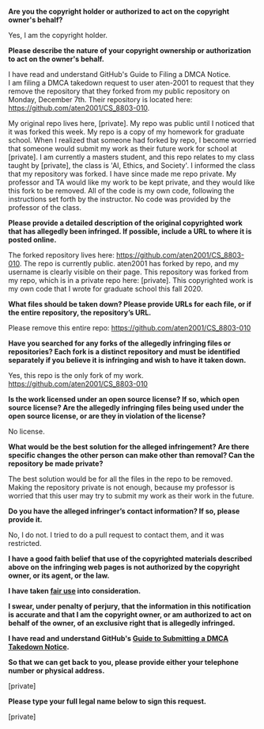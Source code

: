 **Are you the copyright holder or authorized to act on the copyright owner's behalf?**

Yes, I am the copyright holder.

**Please describe the nature of your copyright ownership or authorization to act on the owner's behalf.**

I have read and understand GitHub's Guide to Filing a DMCA Notice.  
I am filing a DMCA takedown request to user aten-2001 to request that they remove the repository that they forked from my public repository on Monday, December 7th. Their repository is located here: https://github.com/aten2001/CS_8803-010.

My original repo lives here, [private]. My repo was public until I noticed that it was forked this week. My repo is a copy of my homework for graduate school. When I realized that someone had forked by repo, I become worried that someone would submit my work as their future work for school at [private]. I am currently a masters student, and this repo relates to my class taught by [private], the class is 'AI, Ethics, and Society'. I informed the class that my repository was forked. I have since made me repo private. My professor and TA would like my work to be kept private, and they would like this fork to be removed. All of the code is my own code, following the instructions set forth by the instructor. No code was provided by the professor of the class.

**Please provide a detailed description of the original copyrighted work that has allegedly been infringed. If possible, include a URL to where it is posted online.**

The forked repository lives here: https://github.com/aten2001/CS_8803-010. The repo is currently public. aten2001 has forked by repo, and my username is clearly visible on their page. This repository was forked from my repo, which is in a private repo here: [private]. This copyrighted work is my own code that I wrote for graduate school this fall 2020.

**What files should be taken down? Please provide URLs for each file, or if the entire repository, the repository’s URL.**

Please remove this entire repo: https://github.com/aten2001/CS_8803-010

**Have you searched for any forks of the allegedly infringing files or repositories? Each fork is a distinct repository and must be identified separately if you believe it is infringing and wish to have it taken down.**

Yes, this repo is the only fork of my work. https://github.com/aten2001/CS_8803-010

**Is the work licensed under an open source license? If so, which open source license? Are the allegedly infringing files being used under the open source license, or are they in violation of the license?**

No license.

**What would be the best solution for the alleged infringement? Are there specific changes the other person can make other than removal? Can the repository be made private?**

The best solution would be for all the files in the repo to be removed. Making the repository private is not enough, because my professor is worried that this user may try to submit my work as their work in the future.

**Do you have the alleged infringer’s contact information? If so, please provide it.**

No, I do not. I tried to do a pull request to contact them, and it was restricted.

**I have a good faith belief that use of the copyrighted materials described above on the infringing web pages is not authorized by the copyright owner, or its agent, or the law.**

**I have taken <a href="https://www.lumendatabase.org/topics/22">fair use</a> into consideration.**

**I swear, under penalty of perjury, that the information in this notification is accurate and that I am the copyright owner, or am authorized to act on behalf of the owner, of an exclusive right that is allegedly infringed.**

**I have read and understand GitHub's <a href="https://docs.github.com/articles/guide-to-submitting-a-dmca-takedown-notice/">Guide to Submitting a DMCA Takedown Notice</a>.**

**So that we can get back to you, please provide either your telephone number or physical address.**

[private]

**Please type your full legal name below to sign this request.**

[private]
